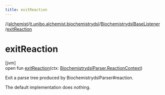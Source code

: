 ```yaml
---
title: exitReaction
---
```

//[alchemist](../../../index.html)/[it.unibo.alchemist.biochemistrydsl](../index.html)/[BiochemistrydslBaseListener](index.html)/[exitReaction](exit-reaction.html)



# exitReaction



[jvm]\
open fun [exitReaction](exit-reaction.html)(ctx: [BiochemistrydslParser.ReactionContext](../-biochemistrydsl-parser/-reaction-context/index.html))



Exit a parse tree produced by BiochemistrydslParser#reaction. 



The default implementation does nothing.




